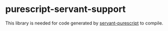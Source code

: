 # purescript-servant-support

This library is needed for code generated by [servant-purescript](https://www.stackage.org/lts/package/servant-purescript) to compile.
